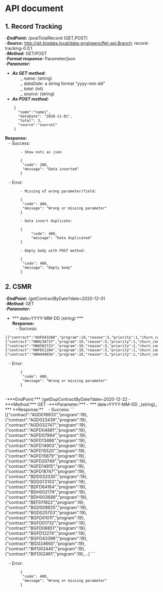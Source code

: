 # API document

## 1. Record Tracking
-***EndPoint:*** /postTotalRecord (GET,POST)  
-***Source:*** http://git.bigdata.local/data-engineers/ftel-api.Branch: record-tracking-0.0.1  
-***Method:*** GET/POST  
-***Format response:*** Parameter/json  
-***Parameter:***  
- ***As GET method:***  
&nbsp;&nbsp;&nbsp;&nbsp;&nbsp;&nbsp;&nbsp;*_ name:* (string)  
&nbsp;&nbsp;&nbsp;&nbsp;&nbsp;&nbsp;&nbsp;*_ dataDate:* a string format “yyyy-mm-dd”  
&nbsp;&nbsp;&nbsp;&nbsp;&nbsp;&nbsp;&nbsp;*_ total:* (int)  
&nbsp;&nbsp;&nbsp;&nbsp;&nbsp;&nbsp;&nbsp;*_ source:* (string)  
- ***As POST method:***  
```
 	{ 
	  "name":"name1", 
	  "dataDate": "2020-11-01", 
	  "total": 3, 
	  "source":"source1" 
	} 	
```
**Response:**  
&nbsp;&nbsp;&nbsp;- Success:  
```
	   - Show noti as json

	   {  
	  	"code": 200,  
		"message": "Data inserted"  
	   }  
```

&nbsp;&nbsp;&nbsp;- Error:  
```
	   - Missing of wrong parameter/field:  

	   {  
	  	"code": 400,  
		"message": "Wrong or missing parameter"    
	   }  

	   - Data insert duplicate:   

	   {  
	        "code": 400,   
	        "message": "Data duplicated"  
	   }  

	   - Empty body with POST method:  

	   {  
		"code": 400,   
		"message": "Empty body"   
	   }  
```
## 2. CSMR
-***EndPoint:*** /getContractByDate?date=2020-12-01  
-***Method:*** GET  
-***Parameter:***  
- *** date=YYYY-MM-DD _(string)_ ***  
**Response:**  
&nbsp;&nbsp;&nbsp;- Success:  
```
[{"contract":"HUFD43280","program":19,"reason":5,"priority":1,"churn_combo_group":1,"churn_net_group":1,"box_group":1,"conn_group":1},{"contract":"HNH238737","program":19,"reason":5,"priority":1,"churn_combo_group":1,"churn_net_group":1,"box_group":1,"conn_group":1},{"contract":"HNH502723","program":19,"reason":5,"priority":1,"churn_combo_group":1,"churn_net_group":1,"box_group":1,"conn_group":1},{"contract":"HNFD51204","program":19,"reason":5,"priority":1,"churn_combo_group":1,"churn_net_group":1,"box_group":1,"conn_group":1},{"contract":"HNH449056","program":19,"reason":5,"priority":1,"churn_combo_group":1,"churn_net_group":1,"box_group":1,"conn_group":1},…] 
```

&nbsp;&nbsp;&nbsp;- Error:  
```
	   {  
	  	"code": 400,  
		"message": "Wrong or missing parameter"    
	   }  
```
</br>
-***EndPoint:*** /getDupContractByDate?date=2020-12-22  
-***Method:*** GET  
-***Parameter:***  
- *** date=YYYY-MM-DD _(string)_ ***  
**Response:**  
&nbsp;&nbsp;&nbsp;- Success:  
```
[{"contract":"AGD019933","program":19},{"contract":"AGD023439","program":19},{"contract":"AGD032747","program":19},{"contract":"AGFD04881","program":19},{"contract":"AGFD07994","program":19},{"contract":"AGFD13486","program":19},{"contract":"AGFD14903","program":19},{"contract":"AGFD15520","program":19},{"contract":"AGFD15879","program":19},{"contract":"AGFD20749","program":19},{"contract":"AGFD14815","program":19},{"contract":"AGFD18747","program":19},{"contract":"BDD033330","program":19},{"contract":"BDD072103","program":19},{"contract":"BDFD64164","program":19},{"contract":"BDH002179","program":19},{"contract":"BDH003688","program":19},{"contract":"BEFD11822","program":19},{"contract":"BGD008925","program":19},{"contract":"BGD025703","program":19},{"contract":"BGFD01011","program":19},{"contract":"BGFD01732","program":19},{"contract":"BGFD08851","program":19},{"contract":"BGFD12274","program":19},{"contract":"BGFD43398","program":19},{"contract":"BID024660","program":19},{"contract":"BIFD02445","program":19},{"contract":"BIFD02461","program":19},...] 
```

&nbsp;&nbsp;&nbsp;- Error:  
```
	   {  
	  	"code": 400,  
		"message": "Wrong or missing parameter"    
	   }  
```

